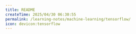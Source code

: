 ```yaml
---
title: README
createTime: 2025/04/30 06:30:55
permalink: /learning-notes/machine-learning/tensorflow/
icon: devicon:tensorflow
---
```

